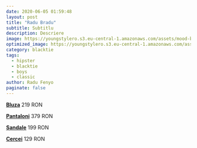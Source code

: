 ```yaml
---
date: 2020-06-05 01:59:48
layout: post
title: "Radu Bradu"
subtitle: Subtitlu
description: Descriere
image: https://youngstylero.s3.eu-central-1.amazonaws.com/assets/mood-board-2.png
optimized_image: https://youngstylero.s3.eu-central-1.amazonaws.com/assets/mood-board-2.png
category: blacktie 
tags:
  - hipster
  - blacktie
  - boys
  - classic
author: Radu Fenyo
paginate: false
---
```

[**Bluza**](http://bit.do/fFRnd) 219 RON

[**Pantaloni**](http://bit.do/fFRnt) 379 RON

[**Sandale**](http://bit.do/fFRnv) 199 RON 

[**Cercei**](http://bit.do/fFTt2) 129 RON 

